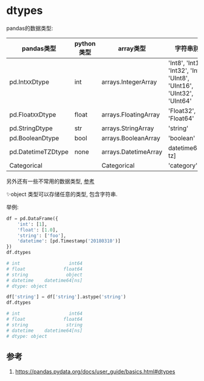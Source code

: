 # dtypes


pandas的数据类型:

pandas类型|python类型|array类型|字符串别名
--|--|--|--
pd.Int`XX`Dtype|int|arrays.IntegerArray|'Int8', 'Int16', 'Int32', 'Int64', 'UInt8', 'UInt16', 'UInt32', 'UInt64'
pd.Float`XX`Dtype|float|arrays.FloatingArray|'Float32', 'Float64'
pd.StringDtype|str|arrays.StringArray|'string'
pd.BooleanDtype|bool|arrays.BooleanArray|'boolean'
pd.DatetimeTZDtype|none|arrays.DatetimeArray|datetime64[ns, tz]
Categorical||Categorical|'category'

另外还有一些不常用的数据类型, [参考](https://pandas.pydata.org/docs/user_guide/basics.html#dtypes)

✨object 类型可以存储任意的类型, 包含字符串. 

举例:


```python
df = pd.DataFrame({
    'int': [1],
    'float': [1.0],
    'string': ['foo'],
    'datetime': [pd.Timestamp('20180310')]
})
df.dtypes

# int                  int64
# float              float64
# string              object
# datetime    datetime64[ns]
# dtype: object

```

```python
df['string'] = df['string'].astype('string')
df.dtypes

# int                  int64
# float              float64
# string              string
# datetime    datetime64[ns]
# dtype: object
```

## 参考
1. https://pandas.pydata.org/docs/user_guide/basics.html#dtypes